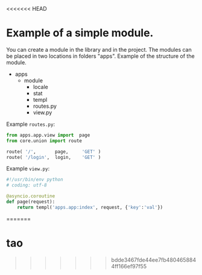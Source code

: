 <<<<<<< HEAD
# Example of a simple module.
You can create a module in the library and in the project.
The modules can be placed in two locations in folders "apps".
Example of the structure of the module. 

* apps 
    * module 
      * locale
      * stat
      * templ
      * routes.py
      * view.py

Example `routes.py`:
```python
from apps.app.view import  page
from core.union import route

route( '/',       page,		'GET' )
route( '/login',  login,	'GET' )
```
Example `view.py`:
```python
#!/usr/bin/env python
# coding: utf-8

@asyncio.coroutine
def page(request):
	return templ('apps.app:index', request, {'key':'val'})
```

=======
# tao
>>>>>>> bdde3467fde44ee7fb4804658844ff166ef97f55
